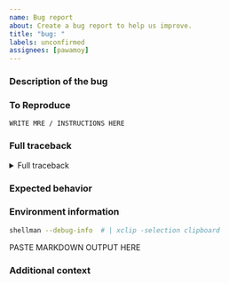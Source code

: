 ```yaml
---
name: Bug report
about: Create a bug report to help us improve.
title: "bug: "
labels: unconfirmed
assignees: [pawamoy]
---
```


### Description of the bug
<!-- Please provide a clear and concise description of what the bug is. -->

### To Reproduce
<!-- Please provide a Minimal Reproducible Example (MRE) if possible.
     Try to boil down the problem to a few lines of code.
     Your code should run by simply copying and pasting it.

     Example:

     ```
     git clone https://github.com/username/repro
     cd repro
     python -m venv .venv
     . .venv/bin/activate
     pip install -r requirements.txt
     ...  # command or code showing the issue
     ```
-->

```
WRITE MRE / INSTRUCTIONS HERE
```

### Full traceback
<!-- Please provide the full error message / traceback if any, by pasting it in the code block below.
     No screenshots! -->

<details><summary>Full traceback</summary>

```python
PASTE TRACEBACK HERE
```

</details>

### Expected behavior
<!-- Please provide a clear and concise description of what you expected to happen. -->

### Environment information
<!-- Please run the following command in your repository and paste its output below it,
     redacting sensitive information. -->

```bash
shellman --debug-info  # | xclip -selection clipboard
```

PASTE MARKDOWN OUTPUT HERE

### Additional context
<!-- Add any other relevant context about the problem here,
     like links to other issues or pull requests, screenshots, etc.
-->
